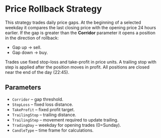 # Price Rollback Strategy

This strategy trades daily price gaps.
At the beginning of a selected weekday it compares the last closing price with the opening price 24 hours earlier.
If the gap is greater than the **Corridor** parameter it opens a position in the direction of rollback:

- Gap up → sell.
- Gap down → buy.

Trades use fixed stop-loss and take-profit in price units.
A trailing stop with step is applied after the position moves in profit.
All positions are closed near the end of the day (22:45).

## Parameters
- `Corridor` – gap threshold.
- `StopLoss` – fixed loss distance.
- `TakeProfit` – fixed profit target.
- `TrailingStop` – trailing distance.
- `TrailingStep` – movement required to update trailing.
- `TradingDay` – weekday for opening trades (0=Sunday).
- `CandleType` – time frame for calculations.
